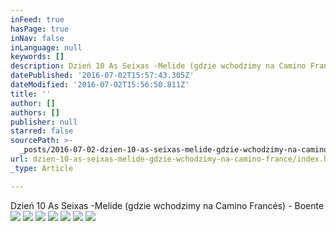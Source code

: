 ```yaml
---
inFeed: true
hasPage: true
inNav: false
inLanguage: null
keywords: []
description: Dzień 10 As Seixas -Melide (gdzie wchodzimy na Camino Francés) - Boente
datePublished: '2016-07-02T15:57:43.305Z'
dateModified: '2016-07-02T15:56:50.811Z'
title: ''
author: []
authors: []
publisher: null
starred: false
sourcePath: >-
  _posts/2016-07-02-dzien-10-as-seixas-melide-gdzie-wchodzimy-na-camino-france.md
url: dzien-10-as-seixas-melide-gdzie-wchodzimy-na-camino-france/index.html
_type: Article

---
```

Dzień 10 As Seixas -Melide (gdzie wchodzimy na Camino Francés) - Boente
![](https://the-grid-user-content.s3-us-west-2.amazonaws.com/9bb5b1f0-1623-42fe-b6ba-a8d0cb1c1c08.jpg)
![](https://the-grid-user-content.s3-us-west-2.amazonaws.com/7f661e73-d5fa-4045-89cd-69b9ec2bad53.jpg)
![](https://the-grid-user-content.s3-us-west-2.amazonaws.com/7c4417f9-610e-48c0-a502-91ed9e5eb6db.jpg)
![](https://the-grid-user-content.s3-us-west-2.amazonaws.com/dd652195-8403-48a7-87a8-3bdd8b5ee8fe.jpg)
![](https://the-grid-user-content.s3-us-west-2.amazonaws.com/6113af1d-7678-4b2c-9e74-9573c29ed837.jpg)
![](https://the-grid-user-content.s3-us-west-2.amazonaws.com/36df2422-add4-4c77-a0cc-4e7b14c4924d.jpg)
![](https://the-grid-user-content.s3-us-west-2.amazonaws.com/90f7c4b8-fd6b-43e2-9e20-28c1de4c389f.jpg)